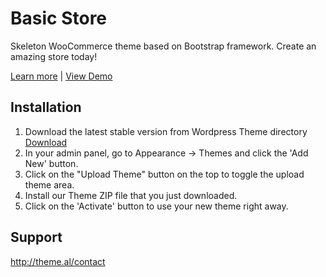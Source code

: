 
Basic Store
===

Skeleton WooCommerce theme based on Bootstrap framework. Create an amazing store today!

[Learn more](http://www.theme.al/product/basicstore) | [View Demo](http://basicstore.cloudaccess.host/)


Installation
------------
1. Download the latest stable version from Wordpress Theme directory [Download](http://)
2. In your admin panel, go to Appearance -> Themes and click the 'Add New' button.
3. Click on the "Upload Theme" button on the top to toggle the upload theme area.
4. Install our Theme ZIP file that you just downloaded.
5. Click on the 'Activate' button to use your new theme right away.


Support
-------
http://theme.al/contact
